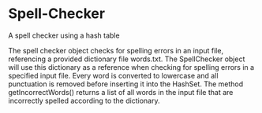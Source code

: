 # Spell-Checker
A spell checker using a hash table

The spell checker object checks for spelling errors in an input file, 
referencing a provided dictionary file words.txt.
The SpellChecker object will use this dictionary as a reference when checking
for spelling errors in a specified input file. Every word is converted to lowercase
and all punctuation is removed before inserting it into the HashSet. 
The method getIncorrectWords() returns a list of all words in the 
input file that are incorrectly spelled according to the dictionary. 
